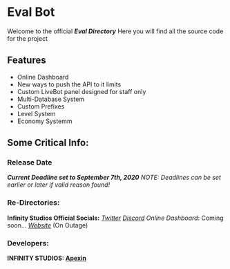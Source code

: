 # Eval Bot

Welcome to the official ***Eval Directory***
Here you will find all the source code for the project

## Features
* Online Dashboard
* New ways to push the API to it limits
* Custom LiveBot panel designed for staff only
* Multi-Database System
* Custom Prefixes
* Level System
* Economy Systemm

## Some Critical Info:

### Release Date
***Current Deadline set to September 7th, 2020*** _NOTE: Deadlines can be set earlier or later if valid reason found!_

### Re-Directories:
**Infinity Studios Official Socials:**
[*Twitter*](https://www.twitter.com/studiosInfinit)
  [*Discord*](https://discord.gg/Jrng234)
  *Online Dashboard*: Coming soon...
  [*Website*](http://www.infinitystudios.rf.gd) (On Outage)

### Developers:
**INFINITY STUDIOS: [Apexin](https://www.twitter.com/ApexinOfficial)**
